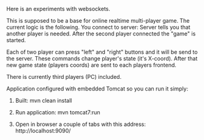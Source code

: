 Here is an experiments with websockets.

This is supposed to be a base for online realtime multi-player game.
The current logic is the following.
You connect to server:
Server tells you that another player is needed.
After the second player connected the "game" is started.

Each of two player can press "left" and "right" buttons and it will be send to the server.
These commands change player's state (it's X-coord). After that new game state (players coords) are
sent to each players frontend.

There is currently third players (PC) included.

Application configured with embedded Tomcat so you can run it simply:
1. Built:
mvn clean install

2. Run application:
mvn tomcat7:run

3. Open in browser a couple of tabs with this address:
http://localhost:9090/